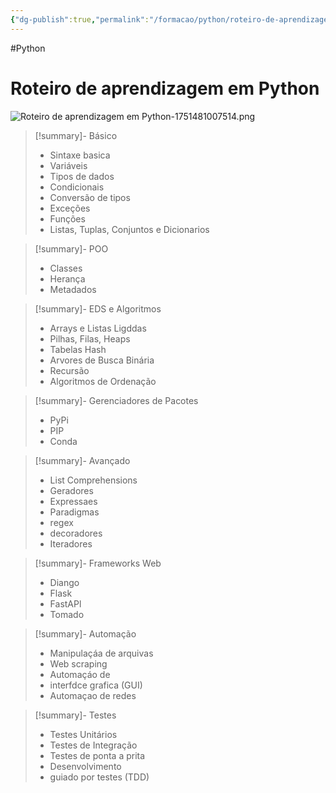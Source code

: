 ```yaml
---
{"dg-publish":true,"permalink":"/formacao/python/roteiro-de-aprendizagem-em-python/","title":"Roteiro de aprendizagem em Python","metatags":{"description":"Roteiro de aprendizagem em Python"},"noteIcon":"default","updated":"2025-07-02T15:49:06.645-03:00"}
---
```


#Python 

# Roteiro de aprendizagem em Python

![Roteiro de aprendizagem em Python-1751481007514.png](/img/user/Formacao/Python/Roteiro%20de%20aprendizagem%20em%20Python-1751481007514.png)

>[!summary]- Básico
> - Sintaxe basica
> - Variáveis
> - Tipos de dados
> - Condicionais
> - Conversão de tipos
> - Exceções
> - Funções
> - Listas, Tuplas, Conjuntos e Dicionarios

>[!summary]- POO
> - Classes
> - Herança
> - Metadados

>[!summary]- EDS e Algoritmos
> - Arrays e Listas Ligddas
> - Pilhas, Filas, Heaps
> - Tabelas Hash
> - Arvores de Busca Binária
> - Recursão
> - Algoritmos de Ordenação

>[!summary]- Gerenciadores de Pacotes
> - PyPi
> - PIP
> - Conda

>[!summary]- Avançado
> - List Comprehensions
> - Geradores
> - Expressaes
> - Paradigmas
> - regex
> - decoradores
> - Iteradores

>[!summary]- Frameworks Web
> - Diango
> - Flask
> - FastAPl
> - Tomado

>[!summary]- Automação
> - Manipulaçáa de arquivas
> - Web scraping
> - Automaçáo de
> - interfdce grafica (GUI)
> - Automaçao de redes

>[!summary]- Testes
> - Testes Unitários
> - Testes de Integração
> - Testes de ponta a prita
> - Desenvolvimento
> - guiado por testes (TDD)
